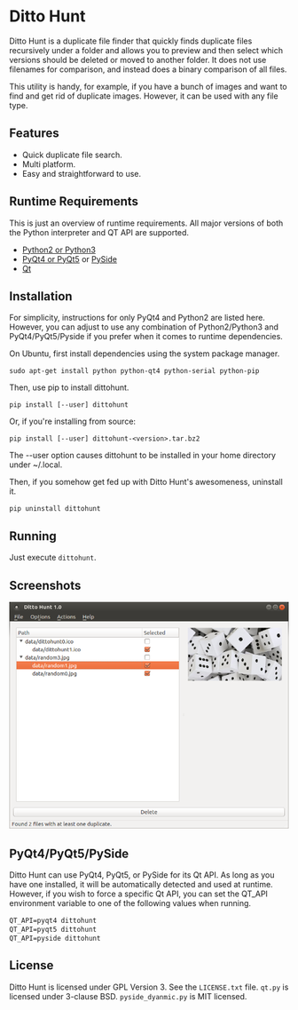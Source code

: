 Ditto Hunt
==========

Ditto Hunt is a duplicate file finder that quickly finds duplicate files
recursively under a folder and allows you to preview and then select which
versions should be deleted or moved to another folder.  It does not use
filenames for comparison, and instead does a binary comparison of all files.

This utility is handy, for example, if you have a bunch of images and want to
find and get rid of duplicate images.  However, it can be used with any file
type.


Features
--------

* Quick duplicate file search.
* Multi platform.
* Easy and straightforward to use.

Runtime Requirements
--------------------

This is just an overview of runtime requirements. All major versions of both the
Python interpreter and QT API are supported.

* [Python2 or Python3](https://www.python.org/)
* [PyQt4 or PyQt5](https://riverbankcomputing.com/software/pyqt/intro) or
  [PySide](https://wiki.qt.io/PySide)
* [Qt](https://www.qt.io/)


Installation
------------
For simplicity, instructions for only PyQt4 and Python2 are listed here.
However, you can adjust to use any combination of Python2/Python3 and
PyQt4/PyQt5/Pyside if you prefer when it comes to runtime dependencies.

On Ubuntu, first install dependencies using the system package manager.

    sudo apt-get install python python-qt4 python-serial python-pip

Then, use pip to install dittohunt.

    pip install [--user] dittohunt

Or, if you're installing from source:

    pip install [--user] dittohunt-<version>.tar.bz2

The --user option causes dittohunt to be installed in your home directory under
~/.local.

Then, if you somehow get fed up with Ditto Hunt's awesomeness, uninstall it.

    pip uninstall dittohunt


Running
-------

Just execute `dittohunt`.


Screenshots
-----------
![Main Window](https://raw.githubusercontent.com/digitalpeer/dittohunt/master/screenshots/main_window.png)


PyQt4/PyQt5/PySide
------------------
Ditto Hunt can use PyQt4, PyQt5, or PySide for its Qt API.  As long as you have
one installed, it will be automatically detected and used at runtime. However,
if you wish to force a specific Qt API, you can set the QT_API environment
variable to one of the following values when running.

    QT_API=pyqt4 dittohunt
    QT_API=pyqt5 dittohunt
    QT_API=pyside dittohunt


License
-------
Ditto Hunt is licensed under GPL Version 3.  See the `LICENSE.txt` file.  `qt.py`
is licensed under 3-clause BSD.  `pyside_dyanmic.py` is MIT licensed.
